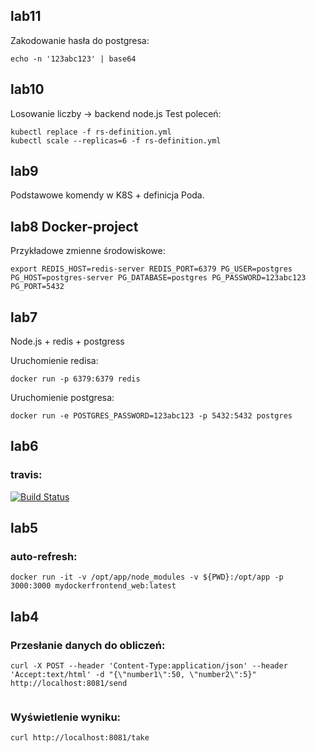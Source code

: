 ## lab11
Zakodowanie hasła do postgresa:
```
echo -n '123abc123' | base64
```
## lab10
Losowanie liczby -> backend node.js
Test poleceń:
```
kubectl replace -f rs-definition.yml 
kubectl scale --replicas=6 -f rs-definition.yml
```

## lab9
Podstawowe komendy w K8S + definicja Poda.

## lab8  Docker-project
Przykładowe zmienne środowiskowe:
```
export REDIS_HOST=redis-server REDIS_PORT=6379 PG_USER=postgres PG_HOST=postgres-server PG_DATABASE=postgres PG_PASSWORD=123abc123 PG_PORT=5432
```

## lab7
Node.js + redis + postgress

Uruchomienie redisa:
```
docker run -p 6379:6379 redis
```

Uruchomienie postgresa:
```
docker run -e POSTGRES_PASSWORD=123abc123 -p 5432:5432 postgres
```

## lab6
### travis:

[![Build Status](https://travis-ci.com/lzielezinska/Technologie-DevOps.svg?branch=master)](https://travis-ci.com/lzielezinska/Technologie-DevOps)

## lab5
### auto-refresh:

```
docker run -it -v /opt/app/node_modules -v ${PWD}:/opt/app -p 3000:3000 mydockerfrontend_web:latest
```
## lab4
### Przesłanie danych do obliczeń:
```
curl -X POST --header 'Content-Type:application/json' --header 'Accept:text/html' -d "{\"number1\":50, \"number2\":5}" http://localhost:8081/send
                                                                                  
```
### Wyświetlenie wyniku:
``` 
curl http://localhost:8081/take

```
